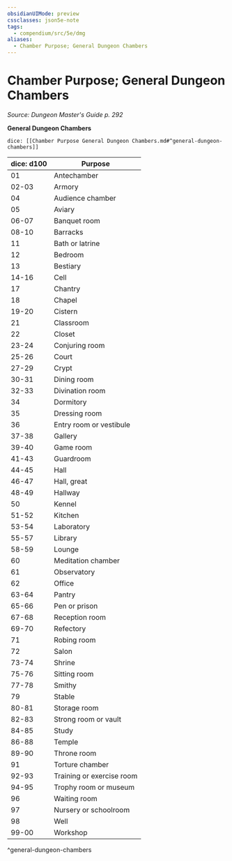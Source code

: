 ```yaml
---
obsidianUIMode: preview
cssclasses: json5e-note
tags:
  - compendium/src/5e/dmg
aliases:
  - Chamber Purpose; General Dungeon Chambers
---
```

# Chamber Purpose; General Dungeon Chambers
*Source: Dungeon Master's Guide p. 292* 

**General Dungeon Chambers**

`dice: [[Chamber Purpose General Dungeon Chambers.md#^general-dungeon-chambers]]`

| dice: d100 | Purpose |
|------------|---------|
| 01 | Antechamber |
| 02-03 | Armory |
| 04 | Audience chamber |
| 05 | Aviary |
| 06-07 | Banquet room |
| 08-10 | Barracks |
| 11 | Bath or latrine |
| 12 | Bedroom |
| 13 | Bestiary |
| 14-16 | Cell |
| 17 | Chantry |
| 18 | Chapel |
| 19-20 | Cistern |
| 21 | Classroom |
| 22 | Closet |
| 23-24 | Conjuring room |
| 25-26 | Court |
| 27-29 | Crypt |
| 30-31 | Dining room |
| 32-33 | Divination room |
| 34 | Dormitory |
| 35 | Dressing room |
| 36 | Entry room or vestibule |
| 37-38 | Gallery |
| 39-40 | Game room |
| 41-43 | Guardroom |
| 44-45 | Hall |
| 46-47 | Hall, great |
| 48-49 | Hallway |
| 50 | Kennel |
| 51-52 | Kitchen |
| 53-54 | Laboratory |
| 55-57 | Library |
| 58-59 | Lounge |
| 60 | Meditation chamber |
| 61 | Observatory |
| 62 | Office |
| 63-64 | Pantry |
| 65-66 | Pen or prison |
| 67-68 | Reception room |
| 69-70 | Refectory |
| 71 | Robing room |
| 72 | Salon |
| 73-74 | Shrine |
| 75-76 | Sitting room |
| 77-78 | Smithy |
| 79 | Stable |
| 80-81 | Storage room |
| 82-83 | Strong room or vault |
| 84-85 | Study |
| 86-88 | Temple |
| 89-90 | Throne room |
| 91 | Torture chamber |
| 92-93 | Training or exercise room |
| 94-95 | Trophy room or museum |
| 96 | Waiting room |
| 97 | Nursery or schoolroom |
| 98 | Well |
| 99-00 | Workshop |
^general-dungeon-chambers

